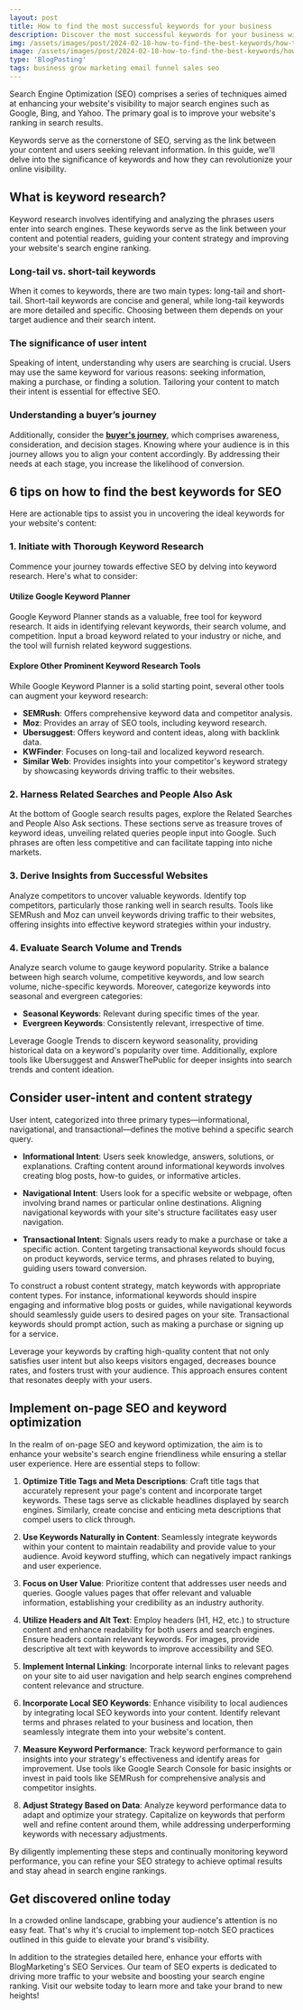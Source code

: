 ```yaml
---
layout: post
title: How to find the most successful keywords for your business
description: Discover the most successful keywords for your business with these expert tips. Boost your online visibility and attract more customers by leveraging strategic keyword research techniques. Learn how to identify high-performing keywords that align with your business goals and target audience. Optimizing your content with the right keywords can significantly enhance your search engine rankings and drive organic traffic to your website. Unlock the power of keywords to propel your business to new heights in the digital landscape.  
img: /assets/images/post/2024-02-18-how-to-find-the-best-keywords/how-to-find-the-best-keywords.png
image: /assets/images/post/2024-02-18-how-to-find-the-best-keywords/how-to-find-the-best-keywords.png
type: 'BlogPosting'
tags: business grow marketing email funnel sales seo
---
```


Search Engine Optimization (SEO) comprises a series of techniques aimed at enhancing your website's visibility to major search engines such as Google, Bing, and Yahoo. The primary goal is to improve your website's ranking in search results. 

Keywords serve as the cornerstone of SEO, serving as the link between your content and users seeking relevant information. In this guide, we'll delve into the significance of keywords and how they can revolutionize your online visibility.

## What is keyword research?  

Keyword research involves identifying and analyzing the phrases users enter into search engines. These keywords serve as the link between your content and potential readers, guiding your content strategy and improving your website's search engine ranking. 

### Long-tail vs. short-tail keywords 

When it comes to keywords, there are two main types: long-tail and short-tail. Short-tail keywords are concise and general, while long-tail keywords are more detailed and specific. Choosing between them depends on your target audience and their search intent.

### The significance of user intent 

Speaking of intent, understanding why users are searching is crucial. Users may use the same keyword for various reasons: seeking information, making a purchase, or finding a solution. Tailoring your content to match their intent is essential for effective SEO.

### Understanding a buyer’s journey 

Additionally, consider the **[buyer's journey](https://blog.hubspot.com/sales/what-is-the-buyers-journey#:~:text=Awareness%20Stage%3A%20The%20buyer%20becomes,provider%20to%20administer%20the%20solution.)**, which comprises awareness, consideration, and decision stages. Knowing where your audience is in this journey allows you to align your content accordingly. By addressing their needs at each stage, you increase the likelihood of conversion.

## 6 tips on how to find the best keywords for SEO 

Here are actionable tips to assist you in uncovering the ideal keywords for your website's content:

### 1. Initiate with Thorough Keyword Research

Commence your journey towards effective SEO by delving into keyword research. Here's what to consider:

#### Utilize Google Keyword Planner

Google Keyword Planner stands as a valuable, free tool for keyword research. It aids in identifying relevant keywords, their search volume, and competition. Input a broad keyword related to your industry or niche, and the tool will furnish related keyword suggestions.

#### Explore Other Prominent Keyword Research Tools

While Google Keyword Planner is a solid starting point, several other tools can augment your keyword research:

- **SEMRush**: Offers comprehensive keyword data and competitor analysis.
- **Moz**: Provides an array of SEO tools, including keyword research.
- **Ubersuggest**: Offers keyword and content ideas, along with backlink data.
- **KWFinder**: Focuses on long-tail and localized keyword research.
- **Similar Web**: Provides insights into your competitor's keyword strategy by showcasing keywords driving traffic to their websites.

### 2. Harness Related Searches and People Also Ask

At the bottom of Google search results pages, explore the Related Searches and People Also Ask sections. These sections serve as treasure troves of keyword ideas, unveiling related queries people input into Google. Such phrases are often less competitive and can facilitate tapping into niche markets.

### 3. Derive Insights from Successful Websites

Analyze competitors to uncover valuable keywords. Identify top competitors, particularly those ranking well in search results. Tools like SEMRush and Moz can unveil keywords driving traffic to their websites, offering insights into effective keyword strategies within your industry.

### 4. Evaluate Search Volume and Trends

Analyze search volume to gauge keyword popularity. Strike a balance between high search volume, competitive keywords, and low search volume, niche-specific keywords. Moreover, categorize keywords into seasonal and evergreen categories:

- **Seasonal Keywords**: Relevant during specific times of the year.
- **Evergreen Keywords**: Consistently relevant, irrespective of time.

Leverage Google Trends to discern keyword seasonality, providing historical data on a keyword's popularity over time. Additionally, explore tools like Ubersuggest and AnswerThePublic for deeper insights into search trends and content ideation.

## Consider user-intent and content strategy  

User intent, categorized into three primary types—informational, navigational, and transactional—defines the motive behind a specific search query.

- **Informational Intent**: Users seek knowledge, answers, solutions, or explanations. Crafting content around informational keywords involves creating blog posts, how-to guides, or informative articles.

- **Navigational Intent**: Users look for a specific website or webpage, often involving brand names or particular online destinations. Aligning navigational keywords with your site's structure facilitates easy user navigation.

- **Transactional Intent**: Signals users ready to make a purchase or take a specific action. Content targeting transactional keywords should focus on product keywords, service terms, and phrases related to buying, guiding users toward conversion.

To construct a robust content strategy, match keywords with appropriate content types. For instance, informational keywords should inspire engaging and informative blog posts or guides, while navigational keywords should seamlessly guide users to desired pages on your site. Transactional keywords should prompt action, such as making a purchase or signing up for a service.

Leverage your keywords by crafting high-quality content that not only satisfies user intent but also keeps visitors engaged, decreases bounce rates, and fosters trust with your audience. This approach ensures content that resonates deeply with your users.

## Implement on-page SEO and keyword optimization  

In the realm of on-page SEO and keyword optimization, the aim is to enhance your website's search engine friendliness while ensuring a stellar user experience. Here are essential steps to follow:

1. **Optimize Title Tags and Meta Descriptions**: Craft title tags that accurately represent your page's content and incorporate target keywords. These tags serve as clickable headlines displayed by search engines. Similarly, create concise and enticing meta descriptions that compel users to click through.

2. **Use Keywords Naturally in Content**: Seamlessly integrate keywords within your content to maintain readability and provide value to your audience. Avoid keyword stuffing, which can negatively impact rankings and user experience.

3. **Focus on User Value**: Prioritize content that addresses user needs and queries. Google values pages that offer relevant and valuable information, establishing your credibility as an industry authority.

4. **Utilize Headers and Alt Text**: Employ headers (H1, H2, etc.) to structure content and enhance readability for both users and search engines. Ensure headers contain relevant keywords. For images, provide descriptive alt text with keywords to improve accessibility and SEO.

5. **Implement Internal Linking**: Incorporate internal links to relevant pages on your site to aid user navigation and help search engines comprehend content relevance and structure.

6. **Incorporate Local SEO Keywords**: Enhance visibility to local audiences by integrating local SEO keywords into your content. Identify relevant terms and phrases related to your business and location, then seamlessly integrate them into your website's content.

7. **Measure Keyword Performance**: Track keyword performance to gain insights into your strategy's effectiveness and identify areas for improvement. Use tools like Google Search Console for basic insights or invest in paid tools like SEMRush for comprehensive analysis and competitor insights.

8. **Adjust Strategy Based on Data**: Analyze keyword performance data to adapt and optimize your strategy. Capitalize on keywords that perform well and refine content around them, while addressing underperforming keywords with necessary adjustments.

By diligently implementing these steps and continually monitoring keyword performance, you can refine your SEO strategy to achieve optimal results and stay ahead in search engine rankings.

## Get discovered online today 

In a crowded online landscape, grabbing your audience's attention is no easy feat. That's why it's crucial to implement top-notch SEO practices outlined in this guide to elevate your brand's visibility. 

In addition to the strategies detailed here, enhance your efforts with BlogMarketing's SEO Services. Our team of SEO experts is dedicated to driving more traffic to your website and boosting your search engine ranking. Visit our website today to learn more and take your brand to new heights!